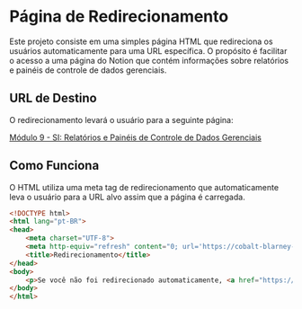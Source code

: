 # Página de Redirecionamento

Este projeto consiste em uma simples página HTML que redireciona os usuários automaticamente para uma URL específica. O propósito é facilitar o acesso a uma página do Notion que contém informações sobre relatórios e painéis de controle de dados gerenciais.

## URL de Destino

O redirecionamento levará o usuário para a seguinte página:

[Módulo 9 - SI: Relatórios e Painéis de Controle de Dados Gerenciais](https://cobalt-blarney-8b3.notion.site/M-dulo-9-SI-Relat-rios-e-Pain-is-de-Controle-de-Dados-Gerenciais-123256ceaea78055b7b4c38aed637d74)

## Como Funciona

O HTML utiliza uma meta tag de redirecionamento que automaticamente leva o usuário para a URL alvo assim que a página é carregada.

```html
<!DOCTYPE html>
<html lang="pt-BR">
<head>
    <meta charset="UTF-8">
    <meta http-equiv="refresh" content="0; url='https://cobalt-blarney-8b3.notion.site/M-dulo-9-SI-Relat-rios-e-Pain-is-de-Controle-de-Dados-Gerenciais-123256ceaea78055b7b4c38aed637d74'" />
    <title>Redirecionamento</title>
</head>
<body>
    <p>Se você não foi redirecionado automaticamente, <a href="https://cobalt-blarney-8b3.notion.site/M-dulo-9-SI-Relat-rios-e-Pain-is-de-Controle-de-Dados-Gerenciais-123256ceaea78055b7b4c38aed637d74">clique aqui</a>.</p>
</body>
</html>
